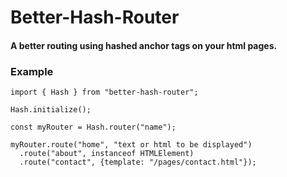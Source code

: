 # Better-Hash-Router
#### A better routing using hashed anchor tags on your html pages.

### Example 
```
import { Hash } from "better-hash-router";

Hash.initialize();

const myRouter = Hash.router("name");

myRouter.route("home", "text or html to be displayed")
  .route("about", instanceof HTMLElement)
  .route("contact", {template: "/pages/contact.html"});

```

